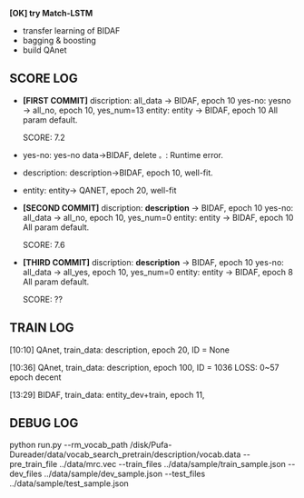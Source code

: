 **[OK] try Match-LSTM**
- transfer learning of BIDAF
- bagging & boosting
- build QAnet



## SCORE LOG

-   **[FIRST COMMIT]**
    discription: all_data -> BIDAF, epoch 10
    yes-no: yesno -> all_no, epoch 10, yes_num=13
    entity: entity -> BIDAF, epoch 10
    All param default.
    
    SCORE: 7.2

-  yes-no: yes-no data->BIDAF, delete `。`: Runtime error.

-  description: description->BIDAF, epoch 10, well-fit.

- entity: entity-> QANET, epoch 20, well-fit

-   **[SECOND COMMIT]**
    discription: **description** -> BIDAF, epoch 10
    yes-no: all_data -> all_no, epoch 10, yes_num=0
    entity: entity -> BIDAF, epoch 10
    All param default.
    
    SCORE: 7.6

-   **[THIRD COMMIT]**
    discription: **description** -> BIDAF, epoch 10
    yes-no: all_data -> all_yes, epoch 10, yes_num=0
    entity: entity -> BIDAF, epoch 8
    All param default.
    
    SCORE: ??



## TRAIN LOG

[10:10] 
QAnet, train_data: description, epoch 20, ID = None

[10:36]
QAnet, train_data: description, epoch 100, ID = 1036
LOSS: 0~57 epoch decent

[13:29]
BIDAF, train_data: entity_dev+train, epoch 11, 

## DEBUG LOG

python run.py --rm_vocab_path /disk/Pufa-Dureader/data/vocab_search_pretrain/description/vocab.data --pre_train_file ../data/mrc.vec --train_files ../data/sample/train_sample.json --dev_files ../data/sample/dev_sample.json --test_files ../data/sample/test_sample.json 
